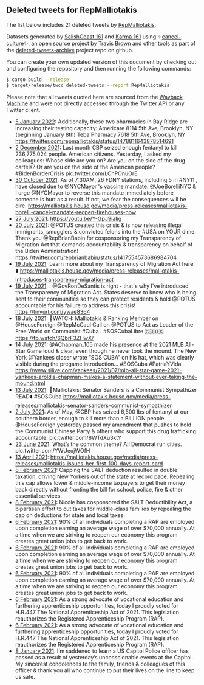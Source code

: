## Deleted tweets for RepMalliotakis

The list below includes 21 deleted tweets by
[RepMalliotakis](https://twitter.com/RepMalliotakis).



Datasets generated by [SalishCoast 161](https://twitter.com/SalishCoastA) and [Karma 161](https://twitter.com/KarmaOneSixOne)
using ✨[cancel-culture](https://github.com/travisbrown/cancel-culture)✨, an open source project by [Travis Brown](https://twitter.com/travisbrown) 
and other tools as part of the [deleted-tweets-archive](https://github.com/salcoast/deleted-tweets-archive/) project repo on github.

You can create your own updated version of this document by checking out and configuring the
repository and then running the following commands:

```bash
$ cargo build --release
$ target/release/twcc deleted-tweets --report RepMalliotakis
```

Please note that all tweets quoted here are sourced from the
[Wayback Machine](https://web.archive.org) and were not directly accessed through the Twitter API or
any Twitter client.

* [ 5 January 2022](https://web.archive.org/web/20220105214040/https://twitter.com/RepMalliotakis/status/1478843903310766087): Additionally, these two pharmacies in Bay Ridge are increasing their testing capacity:   Americare  8114 5th Ave, Brooklyn, NY (beginning January 8th)  Teba Pharmacy  7618 5th Ave, Brooklyn, NY https://twitter.com/repmalliotakis/status/1478811643878514691
* [ 2 December 2021](https://web.archive.org/web/20211202170856/https://twitter.com/RepMalliotakis/status/1466454285009539077): Last month CBP seized enough fentanyl to kill 236,775,024 people. American citizens. Yesterday, I asked my colleagues: Whose side are you on? Are you on the side of the drug cartels? Or are you on the side of the American people?  #BidenBorderCrisis  pic.twitter.com/LChPOnuOrE
* [30 October 2021](https://web.archive.org/web/20211030180037/https://twitter.com/RepMalliotakis/status/1454508530761875457): As of 7:30AM, 26 FDNY stations, including 5 in  #NY11 , have closed due to  @NYCMayor 's vaccine mandate.  @JoeBorelliNYC  & I urge  @NYCMayor  to reverse this mandate immediately before someone is hurt as a result. If not, we fear the consequences will be dire. https://malliotakis.house.gov/media/press-releases/malliotakis-borelli-cancel-mandate-reopen-firehouses-now
* [27 July 2021](https://web.archive.org/web/20210727201103/https://twitter.com/RepMalliotakis/status/1420113843058057221): https://youtu.be/Y-GpJ9iaIig
* [20 July 2021](https://web.archive.org/web/20210720193231/https://twitter.com/RepMalliotakis/status/1417567936697470983): @POTUS  created this crisis & is now releasing illegal immigrants, smugglers & convicted felons into the  #USA  on YOUR dime.  Thank you  @RepBrianBabin  for cosponsoring my Transparency of Migration Act that demands accountability & transparency on behalf of the Biden Administration! https://twitter.com/repbrianbabin/status/1417554573686984704
* [19 July 2021](https://web.archive.org/web/20210719213003/https://twitter.com/RepMalliotakis/status/1417235286929649670): Learn more about my Transparency of Migration Act here ⬇️ https://malliotakis.house.gov/media/press-releases/malliotakis-introduces-transparency-migration-act
* [19 July 2021](https://web.archive.org/web/20210719213003/https://twitter.com/RepMalliotakis/status/1417235286929649670): . @GovRonDeSantis  is right - that's why I've introduced the Transparency of Migration Act.   States deserve to know who is being sent to their communities so they can protect residents & hold   @POTUS  accountable for his failure to address this crisis! https://tinyurl.com/ywae8364
* [18 July 2021](https://web.archive.org/web/20210718190620/https://twitter.com/RepMalliotakis/status/1416836605957099521): 🚨WATCH: Malliotakis & Ranking Member on   @HouseForeign   @RepMcCaul  Call on  @POTUS  to Act as Leader of the Free World on Communist  #Cuba .  #SOSCubaLibre  🇨🇺🇺🇸 https://fb.watch/6QbrF3ZHwX/
* [14 July 2021](https://web.archive.org/web/20210714192048/https://twitter.com/RepMalliotakis/status/1415390819603861504): @AChapman_105  made his presence at the 2021 MLB All-Star Game loud & clear, even though he never took the mound. The New York  @Yankees  closer wrote “SOS CUBA” on his hat, which was clearly visible during the pregame introduction... #SOSCuba   #PatriaYVida  https://www.silive.com/yankees/2021/07/mlb-all-star-game-2021-yankees-aroldis-chapman-makes-a-statement-without-ever-taking-the-mound.html
* [13 July 2021](https://web.archive.org/web/20210713192630/https://twitter.com/RepMalliotakis/status/1415029882556493827): 🚨Malliotakis: Senator Sanders is a Communist Sympathizer  READ⬇️   #SOSCuba  https://malliotakis.house.gov/media/press-releases/malliotakis-senator-sanders-communist-sympathizer
* [ 2 July 2021](https://web.archive.org/web/20210702134410/https://twitter.com/RepMalliotakis/status/1410957430582923279): As of May,  @CBP  has seized 6,500 lbs of fentanyl at our southern border, enough to kill more than a BILLION people.  @HouseForeign  yesterday passed my amendment that pushes to hold the Communist Chinese Party & others who support this drug trafficking accountable. pic.twitter.com/8WTdXu3ktY
* [23 June 2021](https://web.archive.org/web/20210623215917/https://twitter.com/RepMalliotakis/status/1407820548567187456): What’s the common theme? All Democrat run cities. pic.twitter.com/YWUeojWOfH
* [13 April 2021](https://web.archive.org/web/20210413153406/https://twitter.com/RepMalliotakis/status/1381993975100403714): https://malliotakis.house.gov/media/press-releases/malliotakis-issues-her-first-100-days-report-card
* [ 8 February 2021](https://web.archive.org/web/20210208223901/https://twitter.com/RepMalliotakis/status/1358908174657613830): Capping the SALT deduction resulted in double taxation, driving New Yorkers out of the state at record pace. Repealing this cap allows lower & middle-income taxpayers to get their money back directly without fronting the bill for school, police, fire & other essential services.
* [ 8 February 2021](https://web.archive.org/web/20210208223839/https://twitter.com/RepMalliotakis/status/1358908092617027591): Nicole has cosponsored the SALT Deductibility Act, a bipartisan effort to cut taxes for middle-class families by repealing the cap on deductions for state and local taxes.
* [ 6 February 2021](https://web.archive.org/web/20210206012127/https://twitter.com/RepMalliotakis/status/1357861910499254272): 90% of all individuals completing a RAP are employed upon completion earning an average wage of over $70,000 annually.  At a time when we are striving to reopen our economy this program creates great union jobs to get back to work.
* [ 6 February 2021](https://web.archive.org/web/20210206012034/https://twitter.com/RepMalliotakis/status/1357861658329235461): 90% of all individuals completing a RAP are employed upon completion earning an average wage of over $70,000 annually.  At a time when we are striving to reopen our economy this program creates great union jobs to get back to work.
* [ 6 February 2021](https://web.archive.org/web/20210206011748/https://twitter.com/RepMalliotakis/status/1357860944613937153): 90% of all individuals completing a RAP are employed upon completion earning an average wage of over $70,000 annually.  At a time when we are striving to reopen our economy this program creates great union jobs to get back to work.
* [ 6 February 2021](https://web.archive.org/web/20210206011748/https://twitter.com/RepMalliotakis/status/1357860944613937153): As a strong advocate of vocational education and furthering apprenticeship opportunities, today I proudly voted for H.R.447 The National Apprenticeship Act of 2021. This legislation reauthorizes the Registered Apprenticeship Program (RAP).
* [ 6 February 2021](https://web.archive.org/web/20210206010319/https://twitter.com/RepMalliotakis/status/1357857277026443264): As a strong advocate of vocational education and furthering apprenticeship opportunities, today I proudly voted for H.R.447 The National Apprenticeship Act of 2021. This legislation reauthorizes the Registered Apprenticeship Program (RAP).
* [ 8 January 2021](https://web.archive.org/web/20210108003353/https://twitter.com/RepMalliotakis/status/1347339845270700034): I’m saddened to learn a US Capitol Police officer has passed as a result of yesterday’s unconscionable events at the Capitol. My sincerest condolences to the family, friends & colleagues of this officer & thank you all who continue to put their lives on the line to keep us safe.

